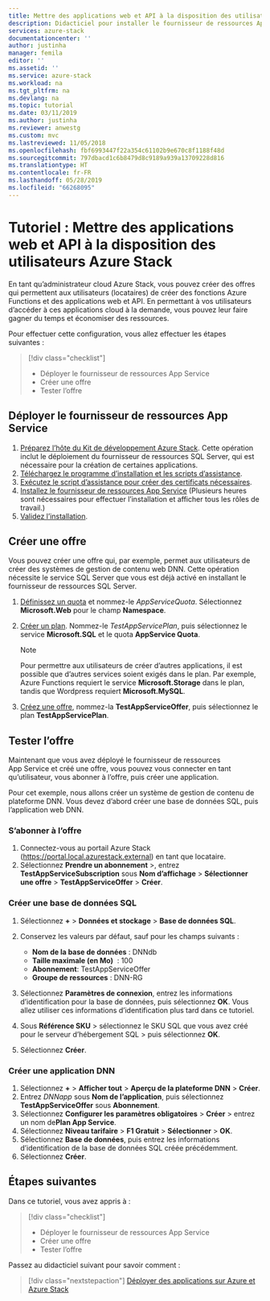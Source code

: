 ```yaml
---
title: Mettre des applications web et API à la disposition des utilisateurs Azure Stack | Microsoft Docs
description: Didacticiel pour installer le fournisseur de ressources App Service et créer des offres qui donnent la possibilité aux utilisateurs Azure Stack de créer des applications web et API.
services: azure-stack
documentationcenter: ''
author: justinha
manager: femila
editor: ''
ms.assetid: ''
ms.service: azure-stack
ms.workload: na
ms.tgt_pltfrm: na
ms.devlang: na
ms.topic: tutorial
ms.date: 03/11/2019
ms.author: justinha
ms.reviewer: anwestg
ms.custom: mvc
ms.lastreviewed: 11/05/2018
ms.openlocfilehash: fbf6993447f22a354c61102b9e670c8f1188f48d
ms.sourcegitcommit: 797dbacd1c6b8479d8c9189a939a13709228d816
ms.translationtype: HT
ms.contentlocale: fr-FR
ms.lasthandoff: 05/28/2019
ms.locfileid: "66268095"
---
```

# <a name="tutorial-make-web-and-api-apps-available-to-your-azure-stack-users"></a>Tutoriel : Mettre des applications web et API à la disposition des utilisateurs Azure Stack

En tant qu’administrateur cloud Azure Stack, vous pouvez créer des offres qui permettent aux utilisateurs (locataires) de créer des fonctions Azure Functions et des applications web et API. En permettant à vos utilisateurs d’accéder à ces applications cloud à la demande, vous pouvez leur faire gagner du temps et économiser des ressources.

Pour effectuer cette configuration, vous allez effectuer les étapes suivantes :

> [!div class="checklist"]
> * Déployer le fournisseur de ressources App Service
> * Créer une offre
> * Tester l’offre

## <a name="deploy-the-app-service-resource-provider"></a>Déployer le fournisseur de ressources App Service

1. [Préparez l’hôte du Kit de développement Azure Stack](azure-stack-app-service-before-you-get-started.md). Cette opération inclut le déploiement du fournisseur de ressources SQL Server, qui est nécessaire pour la création de certaines applications.
2. [Téléchargez le programme d’installation et les scripts d’assistance](azure-stack-app-service-deploy.md).
3. [Exécutez le script d’assistance pour créer des certificats nécessaires](azure-stack-app-service-deploy.md).
4. [Installez le fournisseur de ressources App Service](azure-stack-app-service-deploy.md) (Plusieurs heures sont nécessaires pour effectuer l’installation et afficher tous les rôles de travail.)
5. [Validez l’installation](azure-stack-app-service-deploy.md#validate-the-app-service-on-azure-stack-installation).

## <a name="create-an-offer"></a>Créer une offre

Vous pouvez créer une offre qui, par exemple, permet aux utilisateurs de créer des systèmes de gestion de contenu web DNN. Cette opération nécessite le service SQL Server que vous est déjà activé en installant le fournisseur de ressources SQL Server.

1.  [Définissez un quota](azure-stack-plan-offer-quota-overview.md ) et nommez-le *AppServiceQuota*. Sélectionnez **Microsoft.Web** pour le champ **Namespace**.
2.  [Créer un plan](azure-stack-create-plan.md). Nommez-le *TestAppServicePlan*, puis sélectionnez le service **Microsoft.SQL** et le quota **AppService Quota**.

    > [!NOTE]
    > Pour permettre aux utilisateurs de créer d’autres applications, il est possible que d’autres services soient exigés dans le plan. Par exemple, Azure Functions requiert le service **Microsoft.Storage** dans le plan, tandis que Wordpress requiert **Microsoft.MySQL**.

3.  [Créez une offre](azure-stack-create-offer.md), nommez-la **TestAppServiceOffer**, puis sélectionnez le plan **TestAppServicePlan**.

## <a name="test-the-offer"></a>Tester l’offre

Maintenant que vous avez déployé le fournisseur de ressources App Service et créé une offre, vous pouvez vous connecter en tant qu’utilisateur, vous abonner à l’offre, puis créer une application.

Pour cet exemple, nous allons créer un système de gestion de contenu de plateforme DNN. Vous devez d’abord créer une base de données SQL, puis l’application web DNN.

### <a name="subscribe-to-the-offer"></a>S’abonner à l’offre

1. Connectez-vous au portail Azure Stack (https://portal.local.azurestack.external) en tant que locataire.
2. Sélectionnez **Prendre un abonnement** >, entrez **TestAppServiceSubscription** sous **Nom d’affichage** > **Sélectionner une offre** > **TestAppServiceOffer** > **Créer**.

### <a name="create-a-sql-database"></a>Créer une base de données SQL

1. Sélectionnez **+**  > **Données et stockage** > **Base de données SQL**.
2. Conservez les valeurs par défaut, sauf pour les champs suivants :

    - **Nom de la base de données** : DNNdb
    - **Taille maximale (en Mo)**  : 100
    - **Abonnement**: TestAppServiceOffer
    - **Groupe de ressources** : DNN-RG

3. Sélectionnez **Paramètres de connexion**, entrez les informations d’identification pour la base de données, puis sélectionnez **OK**. Vous allez utiliser ces informations d’identification plus tard dans ce tutoriel.
4. Sous **Référence SKU** > sélectionnez le SKU SQL que vous avez créé pour le serveur d’hébergement SQL > puis sélectionnez **OK**.
5. Sélectionnez **Créer**.

### <a name="create-a-dnn-app"></a>Créer une application DNN

1. Sélectionnez **+**  > **Afficher tout** > **Aperçu de la plateforme DNN** > **Créer**.
2. Entrez *DNNapp* sous **Nom de l’application**, puis sélectionnez **TestAppServiceOffer** sous **Abonnement**.
3. Sélectionnez **Configurer les paramètres obligatoires** > **Créer** > entrez un nom de**Plan App Service**.
4. Sélectionnez **Niveau tarifaire** > **F1 Gratuit** > **Sélectionner** > **OK**.
5. Sélectionnez **Base de données**, puis entrez les informations d’identification de la base de données SQL créée précédemment.
6. Sélectionnez **Créer**.

## <a name="next-steps"></a>Étapes suivantes

Dans ce tutoriel, vous avez appris à :

> [!div class="checklist"]
> * Déployer le fournisseur de ressources App Service
> * Créer une offre
> * Tester l’offre

Passez au didacticiel suivant pour savoir comment :

> [!div class="nextstepaction"]
> [Déployer des applications sur Azure et Azure Stack](../user/azure-stack-solution-pipeline.md)
